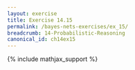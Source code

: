 ```yaml
---
layout: exercise
title: Exercise 14.15
permalink: /bayes-nets-exercises/ex_15/
breadcrumb: 14-Probabilistic-Reasoning
canonical_id: ch14ex15
---
```


{% include mathjax_support %}
